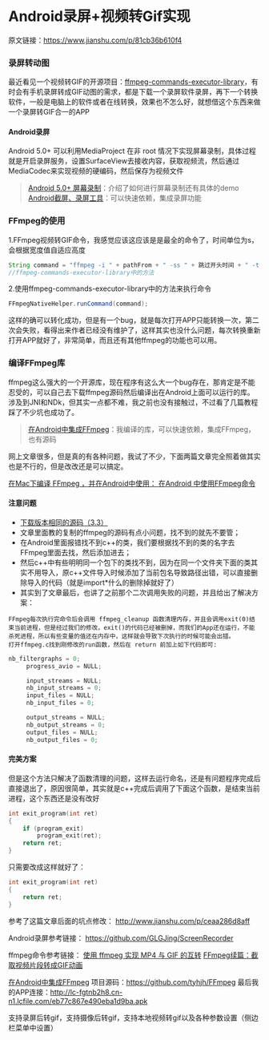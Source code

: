 # Android录屏+视频转Gif实现

原文链接：https://www.jianshu.com/p/81cb36b610f4

### 录屏转动图
最近看见一个视频转GIF的开源项目：[ffmpeg-commands-executor-library](https://github.com/dxjia/ffmpeg-commands-executor-library)，有时会有手机录屏转成GIF动图的需求，都是下载一个录屏软件录屏，再下一个转换软件，一般是电脑上的软件或者在线转换，效果也不怎么好，就想借这个东西来做一个录屏转GIF合一的APP


#### Android录屏
Android 5.0+ 可以利用MediaProject 在非 root 情况下实现屏幕录制，具体过程就是开启录屏服务，设置SurfaceView去接收内容，获取视频流，然后通过MediaCodec来实现视频的硬编码，然后保存为视频文件

> [Android 5.0+ 屏幕录制](https://github.com/GLGJing/ScreenRecorder)：介绍了如何进行屏幕录制还有具体的demo
[Android截屏、录屏工具](https://www.jianshu.com/p/8a428fb45098)：可以快速依赖，集成录屏功能


### FFmpeg的使用

1.FFmpeg视频转GIF命令，我感觉应该这应该是是最全的命令了，时间单位为s，会根据宽度值自适应高度
```java
String command = "ffmpeg -i " + pathFrom + " -ss " + 跳过开头时间 + " -t " + 转换的时间 + " -vf scale=" + gif宽度 + ":-1 -r " + gif帧率 + " " + pathTo;
//ffmpeg-commands-executor-library中的方法
```

2.使用ffmpeg-commands-executor-library中的方法来执行命令
```java
FFmpegNativeHelper.runCommand(command);
```
这样的确可以转化成功，但是有一个bug，就是每次打开APP只能转换一次，第二次会失败，看得出来作者已经没有维护了，这样其实也没什么问题，每次转换重新打开APP就好了，非常简单，而且还有其他ffmpeg的功能也可以用。


### 编译FFmpeg库
ffmpeg这么强大的一个开源库，现在程序有这么大一个bug存在，那肯定是不能忍受的，可以自己去下载ffmpeg源码然后编译出在Android上面可以运行的库。涉及到JNI和NDk，但其实一点都不难，我之前也没有接触过，不过看了几篇教程踩了不少坑也成功了。

> [在Android中集成FFmpeg](https://www.jianshu.com/p/a62b6520e0de)：我编译的库，可以快速依赖，集成FFmpeg，也有源码

网上文章很多，但是真的有各种问题，我试了不少，下面两篇文章完全照着做其实也是不行的，但是改改还是可以搞定。

[在Mac下编译 FFmpeg ，并在Android中使用：
](http://www.jianshu.com/p/c7bab9c020f0)[在Android 中使用FFmpeg命令](http://www.jianshu.com/p/a18fdae2fa7b)

#### 注意问题
* [下载版本相同的源码（3.3）](https://github.com/FFmpeg/FFmpeg/tree/release/3.3)
* 文章里面教的复制的ffmpeg的源码有点小问题，找不到的就先不要管；
* 在Android里面报错找不到c++的类，我们要根据找不到的类的名字去FFmpeg里面去找，然后添加进去；
* 然后c++中有些明明同一个包下的类找不到，因为在同一个文件夹下面的类其实不用导入，原c++文件导入时候添加了当前包名导致路径出错，可以直接删除导入的代码（就是import*什么的删除掉就好了）
* 其实到了文章最后，也讲了之前那个二次调用失败的问题，并且给出了解决方案：
```
FFmpeg每次执行完命令后会调用 ffmpeg_cleanup 函数清理内存，并且会调用exit(0)结束当前进程，但是经过我们的修改，exit()的代码已经被删掉，而我们的App还在运行，不能杀死进程，所以有些变量的值还在内存中，这样就会导致下次执行的时候可能会出错。
打开ffmpeg.c找到刚修改的run函数，然后在 return 前加上如下代码即可:
```
```c
nb_filtergraphs = 0;
     progress_avio = NULL;

     input_streams = NULL;
     nb_input_streams = 0;
     input_files = NULL;
     nb_input_files = 0;

     output_streams = NULL;
     nb_output_streams = 0;
     output_files = NULL;
     nb_output_files = 0;
```
#### 完美方案
但是这个方法只解决了函数清理的问题，这样去运行命名，还是有问题程序完成后直接退出了，原因很简单，其实就是c++完成后调用了下面这个函数，是结束当前进程，这个东西还是没有改好
```c
int exit_program(int ret)
{
    if (program_exit)
        program_exit(ret);
    return ret;
}
```
只需要改成这样就好了：
```c
int exit_program(int ret)
{
    return ret;
}
```

参考了这篇文章后面的坑点修改：
http://www.jianshu.com/p/ceaa286d8aff

Android录屏参考链接：
https://github.com/GLGJing/ScreenRecorder

ffmpeg命令参考链接：
[使用 ffmpeg 实现 MP4 与 GIF 的互转](http://note.rpsh.net/posts/2015/04/21/mac-osx-ffmpeg-mp4-gif-convert/)
[FFmpeg续篇：截取视频片段转成GIF动画](http://itindex.net/detail/53447-ffmpeg-%E8%A7%86%E9%A2%91-%E7%89%87%E6%AE%B5)


[在Android中集成FFmpeg](https://www.jianshu.com/p/a62b6520e0de)
项目源码：https://github.com/tyhjh/FFmpeg
最后我的APP连接：http://lc-fgtnb2h8.cn-n1.lcfile.com/eb77c867e490eba1d9ba.apk

支持录屏后转gif，支持摄像后转gif，支持本地视频转gif以及各种参数设置（侧边栏菜单中设置）

